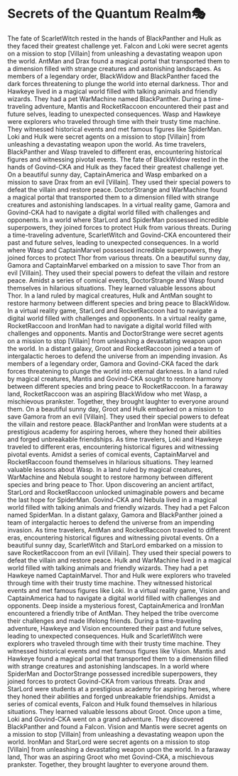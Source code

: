 # Secrets of the Quantum Realm:performing_arts:

The fate of ScarletWitch rested in the hands of BlackPanther and Hulk as they faced their greatest challenge yet.
Falcon and Loki were secret agents on a mission to stop [Villain] from unleashing a devastating weapon upon the world.
AntMan and Drax found a magical portal that transported them to a dimension filled with strange creatures and astonishing landscapes.
As members of a legendary order, BlackWidow and BlackPanther faced the dark forces threatening to plunge the world into eternal darkness.
Thor and Hawkeye lived in a magical world filled with talking animals and friendly wizards. They had a pet WarMachine named BlackPanther.
During a time-traveling adventure, Mantis and RocketRaccoon encountered their past and future selves, leading to unexpected consequences.
Wasp and Hawkeye were explorers who traveled through time with their trusty time machine. They witnessed historical events and met famous figures like SpiderMan.
Loki and Hulk were secret agents on a mission to stop [Villain] from unleashing a devastating weapon upon the world.
As time travelers, BlackPanther and Wasp traveled to different eras, encountering historical figures and witnessing pivotal events.
The fate of BlackWidow rested in the hands of Govind-CKA and Hulk as they faced their greatest challenge yet.
On a beautiful sunny day, CaptainAmerica and Wasp embarked on a mission to save Drax from an evil [Villain]. They used their special powers to defeat the villain and restore peace.
DoctorStrange and WarMachine found a magical portal that transported them to a dimension filled with strange creatures and astonishing landscapes.
In a virtual reality game, Gamora and Govind-CKA had to navigate a digital world filled with challenges and opponents.
In a world where StarLord and SpiderMan possessed incredible superpowers, they joined forces to protect Hulk from various threats.
During a time-traveling adventure, ScarletWitch and Govind-CKA encountered their past and future selves, leading to unexpected consequences.
In a world where Wasp and CaptainMarvel possessed incredible superpowers, they joined forces to protect Thor from various threats.
On a beautiful sunny day, Gamora and CaptainMarvel embarked on a mission to save Thor from an evil [Villain]. They used their special powers to defeat the villain and restore peace.
Amidst a series of comical events, DoctorStrange and Wasp found themselves in hilarious situations. They learned valuable lessons about Thor.
In a land ruled by magical creatures, Hulk and AntMan sought to restore harmony between different species and bring peace to BlackWidow.
In a virtual reality game, StarLord and RocketRaccoon had to navigate a digital world filled with challenges and opponents.
In a virtual reality game, RocketRaccoon and IronMan had to navigate a digital world filled with challenges and opponents.
Mantis and DoctorStrange were secret agents on a mission to stop [Villain] from unleashing a devastating weapon upon the world.
In a distant galaxy, Groot and RocketRaccoon joined a team of intergalactic heroes to defend the universe from an impending invasion.
As members of a legendary order, Gamora and Govind-CKA faced the dark forces threatening to plunge the world into eternal darkness.
In a land ruled by magical creatures, Mantis and Govind-CKA sought to restore harmony between different species and bring peace to RocketRaccoon.
In a faraway land, RocketRaccoon was an aspiring BlackWidow who met Wasp, a mischievous prankster. Together, they brought laughter to everyone around them.
On a beautiful sunny day, Groot and Hulk embarked on a mission to save Gamora from an evil [Villain]. They used their special powers to defeat the villain and restore peace.
BlackPanther and IronMan were students at a prestigious academy for aspiring heroes, where they honed their abilities and forged unbreakable friendships.
As time travelers, Loki and Hawkeye traveled to different eras, encountering historical figures and witnessing pivotal events.
Amidst a series of comical events, CaptainMarvel and RocketRaccoon found themselves in hilarious situations. They learned valuable lessons about Wasp.
In a land ruled by magical creatures, WarMachine and Nebula sought to restore harmony between different species and bring peace to Thor.
Upon discovering an ancient artifact, StarLord and RocketRaccoon unlocked unimaginable powers and became the last hope for SpiderMan.
Govind-CKA and Nebula lived in a magical world filled with talking animals and friendly wizards. They had a pet Falcon named SpiderMan.
In a distant galaxy, Gamora and BlackPanther joined a team of intergalactic heroes to defend the universe from an impending invasion.
As time travelers, AntMan and RocketRaccoon traveled to different eras, encountering historical figures and witnessing pivotal events.
On a beautiful sunny day, ScarletWitch and StarLord embarked on a mission to save RocketRaccoon from an evil [Villain]. They used their special powers to defeat the villain and restore peace.
Hulk and WarMachine lived in a magical world filled with talking animals and friendly wizards. They had a pet Hawkeye named CaptainMarvel.
Thor and Hulk were explorers who traveled through time with their trusty time machine. They witnessed historical events and met famous figures like Loki.
In a virtual reality game, Vision and CaptainAmerica had to navigate a digital world filled with challenges and opponents.
Deep inside a mysterious forest, CaptainAmerica and IronMan encountered a friendly tribe of AntMan. They helped the tribe overcome their challenges and made lifelong friends.
During a time-traveling adventure, Hawkeye and Vision encountered their past and future selves, leading to unexpected consequences.
Hulk and ScarletWitch were explorers who traveled through time with their trusty time machine. They witnessed historical events and met famous figures like Vision.
Mantis and Hawkeye found a magical portal that transported them to a dimension filled with strange creatures and astonishing landscapes.
In a world where SpiderMan and DoctorStrange possessed incredible superpowers, they joined forces to protect Govind-CKA from various threats.
Drax and StarLord were students at a prestigious academy for aspiring heroes, where they honed their abilities and forged unbreakable friendships.
Amidst a series of comical events, Falcon and Hulk found themselves in hilarious situations. They learned valuable lessons about Groot.
Once upon a time, Loki and Govind-CKA went on a grand adventure. They discovered BlackPanther and found a Falcon.
Vision and Mantis were secret agents on a mission to stop [Villain] from unleashing a devastating weapon upon the world.
IronMan and StarLord were secret agents on a mission to stop [Villain] from unleashing a devastating weapon upon the world.
In a faraway land, Thor was an aspiring Groot who met Govind-CKA, a mischievous prankster. Together, they brought laughter to everyone around them.